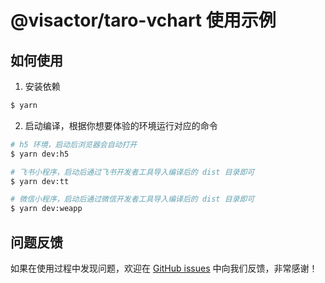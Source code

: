 # @visactor/taro-vchart 使用示例

## 如何使用

1. 安装依赖

```bash
$ yarn
```

2. 启动编译，根据你想要体验的环境运行对应的命令

```bash
# h5 环境，启动后浏览器会自动打开
$ yarn dev:h5

# 飞书小程序，启动后通过飞书开发者工具导入编译后的 dist 目录即可
$ yarn dev:tt

# 微信小程序，启动后通过微信开发者工具导入编译后的 dist 目录即可
$ yarn dev:weapp
```

## 问题反馈

如果在使用过程中发现问题，欢迎在 [GitHub issues](https://github.com/VisActor/VChart/issues/new/choose) 中向我们反馈，非常感谢！
